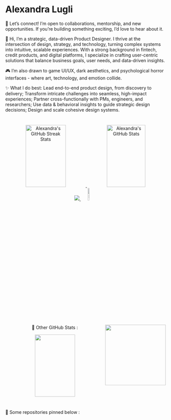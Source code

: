 <h1 align="left"> Alexandra Lugli </h1>

💬 Let’s connect! I’m open to collaborations, mentorship, and new opportunities. If you’re building something exciting, I’d love to hear about it.

👋 Hi, I’m a strategic, data-driven Product Designer. I thrive at the intersection of design, strategy, and technology, turning complex systems into intuitive, scalable experiences. With a strong background in fintech, credit products, and digital platforms, I specialize in crafting user-centric solutions that balance business goals, user needs, and data-driven insights.

🎮 I’m also drawn to game UI/UX, dark aesthetics, and psychological horror interfaces - where art, technology, and emotion collide.

✨ What I do best:
Lead end-to-end product design, from discovery to delivery;
Transform intricate challenges into seamless, high-impact experiences;
Partner cross-functionally with PMs, engineers, and researchers;
Use data & behavioral insights to guide strategic design decisions;
Design and scale cohesive design systems.


#


<!--
  Streaks
-->
<div align="center">  
  <a href="https://github.com/alelugli">
    <img width="50%" height="195px" src="https://github-readme-streak-stats.herokuapp.com/?user=alelugli&count_private=true&theme=tokyonight&hide_border=true" alt="Alexandra's GitHub Streak Stats" /> 
    <img width="49%" height="195px" src="https://github-readme-stats.vercel.app/api?username=alelugli&show_icons=true&count_private=true&hide_border=true&theme=tokyonight" alt="Alexandra's GitHub Stats" />
  </a>
</div>

<!--
<p align="center">
  🐍 HEY - DON’T EAT MY COMMITS!
</p>
<div align="center">
  <a href="https://github.com/alelugli">
    <picture align="center">
  <source media="(prefers-color-scheme: dark)" srcset="https://raw.githubusercontent.com/alelugli/alelugli/output/github-contribution-grid-snake-dark.svg">
  <source media="(prefers-color-scheme: light)" srcset="https://raw.githubusercontent.com/alelugli/alelugli/output/github-contribution-grid-snake-dark.svg">
  <img align="center" alt="github contribution grid snake animation" src="https://raw.githubusercontent.com/alelugli/alelugli/output/github-contribution-grid-snake.svg">
</picture>
  </a>
</div>
-->

<!--
  Contributions Graph & Visitors Count
-->
<div align="center">
  <a href="https://github.com/alelugli">
    <img src="https://github-readme-activity-graph.vercel.app/graph?username=alelugli&bg_color=000000&color=15e5a6&line=07e9a5&point=0a855c&area=true&hide_border=true)](https://github.com/ashutosh00710/github-readme-activity-graph">
    <img width="10%" src="https://visitor-badge.laobi.icu/badge?page_id=alelugli.alelugli" alt="Page Visitors" />
  </a>
</div>


#
<!--
  Level, Achievements & Most Used Languages:
-->

<img align="right" alt="" height="190px" src=".src/study(1).gif">

<p align="center">
    👾 Other GitHub Stats :
</p>


<div align="center">
  <a href="https://github.com/alelugli">
    <img width="50%" height="195px" src="https://github-profile-trophy.vercel.app/?username=alelugli&theme=dracula&row=2&no-bg=false&column=5&margin-w=0&margin-h=0" />
  </a>
</div>

#
<!-- Fixed Repos Presentation
-->
<p align="left">
  📌 Some repositories pinned below :
</p>
